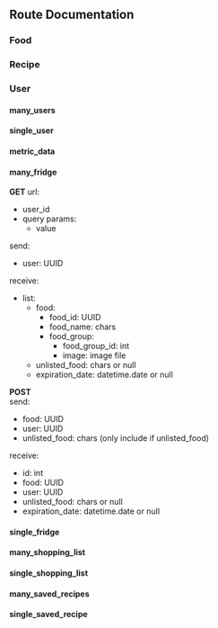## Route Documentation
### Food
### Recipe
### User
#### many_users  


#### single_user  

#### metric_data

#### many_fridge
**GET**
url: 
- user_id
- query params: 
    - value

send:  
- user: UUID   
 
receive:  
- list:
    - food: 
        - food_id: UUID
        - food_name: chars
        - food_group:
            - food_group_id: int
            - image: image file
    - unlisted_food: chars or null
    - expiration_date: datetime.date or null  

**POST**  
send:  
- food: UUID 
- user: UUID 
- unlisted_food: chars (only include if unlisted_food)  
 
receive:  
- id: int
- food: UUID
- user: UUID
- unlisted_food: chars or null
- expiration_date: datetime.date or null  

#### single_fridge

#### many_shopping_list  

#### single_shopping_list  

#### many_saved_recipes

#### single_saved_recipe